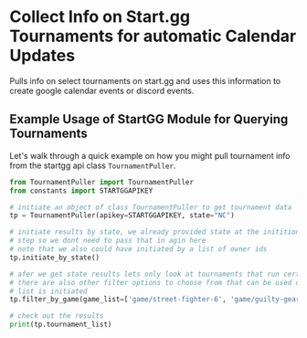 # Collect Info on Start.gg Tournaments for automatic Calendar Updates

Pulls info on select tournaments on start.gg and uses this information to create google calendar events or discord events.

## Example Usage of StartGG Module for Querying Tournaments

Let's walk through a quick example on how you might pull tournament info from the startgg api class `TournamentPuller`.

```python
from TournamentPuller import TournamentPuller
from constants import STARTGGAPIKEY

# initiate an object of class TournamentPuller to get tournament data
tp = TournamentPuller(apikey=STARTGGAPIKEY, state="NC")

# initiate results by state, we already provided state at the initition
# step so we dont need to pass that in agin here
# note that we also could have initiated by a list of owner ids
tp.initiate_by_state()

# afer we get state results lets only look at tournaments that run certain games
# there are also other filter options to choose from that can be used once a 
# list is initiated
tp.filter_by_game(game_list=['game/street-fighter-6', 'game/guilty-gear-strive'])

# check out the results
print(tp.tournament_list)
```